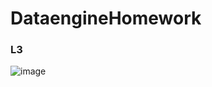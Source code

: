 # DataengineHomework

### L3
![image](https://github.com/ZitongPapa/DataengineHomework/blob/master/result.JPG)

